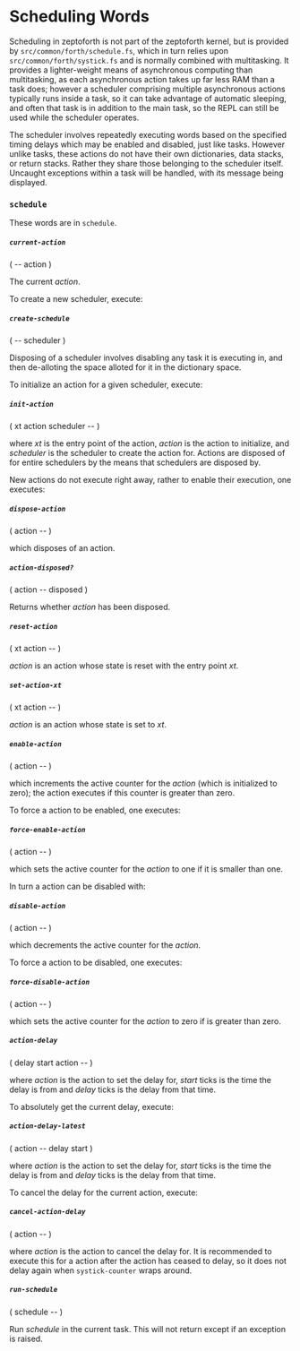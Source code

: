 # Scheduling Words

Scheduling in zeptoforth is not part of the zeptoforth kernel, but is provided by `src/common/forth/schedule.fs`, which in turn relies upon `src/common/forth/systick.fs` and is normally combined with multitasking. It provides a lighter-weight means of asynchronous computing than multitasking, as each asynchronous action takes up far less RAM than a task does; however a scheduler comprising multiple asynchronous actions typically runs inside a task, so it can take advantage of automatic sleeping, and often that task is in addition to the main task, so the REPL can still be used while the scheduler operates.

The scheduler involves repeatedly executing words based on the specified timing delays which may be enabled and disabled, just like tasks. However unlike tasks, these actions do not have their own dictionaries, data stacks, or return stacks. Rather they share those belonging to the scheduler itself. Uncaught exceptions within a task will be handled, with its message being displayed.

### `schedule`

These words are in `schedule`.

##### `current-action`
( -- action )

The current *action*.

To create a new scheduler, execute:

##### `create-schedule`
( -- scheduler )

Disposing of a scheduler involves disabling any task it is executing in, and then de-alloting the space alloted for it in the dictionary space.

To initialize an action for a given scheduler, execute:

##### `init-action`
( xt action scheduler -- )

where *xt* is the entry point of the action, *action* is the action to initialize, and *scheduler* is the scheduler to create the action for. Actions are disposed of for entire schedulers by the means that schedulers are disposed by.

New actions do not execute right away, rather to enable their execution, one executes:

##### `dispose-action`
( action -- )

which disposes of an action.

##### `action-disposed?`
( action -- disposed )

Returns whether *action* has been disposed.

##### `reset-action`
( xt action -- )

*action* is an action whose state is reset with the entry point *xt*.

##### `set-action-xt`
( xt action -- )

*action* is an action whose state is set to *xt*.

##### `enable-action`
( action -- )

which increments the active counter for the *action* (which is initialized to zero); the action executes if this counter is greater than zero.

To force a action to be enabled, one executes:

##### `force-enable-action`
( action -- )

which sets the active counter for the *action* to one if it is smaller than one.

In turn a action can be disabled with:

##### `disable-action`
( action -- )

which decrements the active counter for the *action*.

To force a action to be disabled, one executes:

##### `force-disable-action`
( action -- )

which sets the active counter for the *action* to zero if is greater than zero.

##### `action-delay`
( delay start action -- )

where *action* is the action to set the delay for, *start* ticks is the time the delay is from and *delay* ticks is the delay from that time.

To absolutely get the current delay, execute:

##### `action-delay-latest`
( action -- delay start )

where *action* is the action to set the delay for, *start* ticks is the time the delay is from and *delay* ticks is the delay from that time.

To cancel the delay for the current action, execute:

##### `cancel-action-delay`
( action -- )

where *action* is the action to cancel the delay for. It is recommended to execute this for a action after the action has ceased to delay, so it does not delay again when `systick-counter` wraps around.

##### `run-schedule`
( schedule -- )

Run *schedule* in the current task. This will not return except if an exception is raised.
